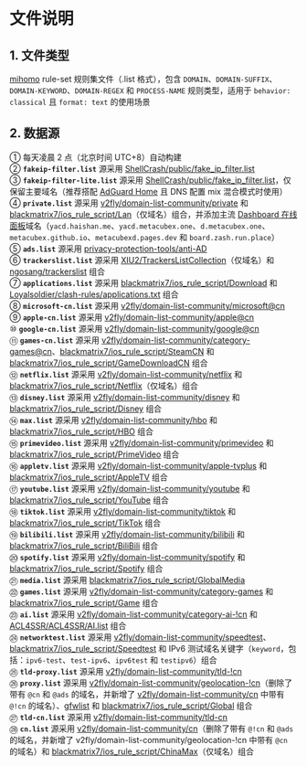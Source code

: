 # 文件说明
## 1. 文件类型
[mihomo](https://github.com/MetaCubeX/mihomo) rule-set 规则集文件（.list 格式），包含 `DOMAIN`、`DOMAIN-SUFFIX`、`DOMAIN-KEYWORD`、`DOMAIN-REGEX` 和 `PROCESS-NAME` 规则类型，适用于 `behavior: classical` 且 `format: text` 的使用场景
## 2. 数据源
① 每天凌晨 2 点（北京时间 UTC+8）自动构建  
② **`fakeip-filter.list`** 源采用 [ShellCrash/public/fake_ip_filter.list](https://github.com/juewuy/ShellCrash/blob/dev/public/fake_ip_filter.list)  
③ **`fakeip-filter-lite.list`** 源采用 [ShellCrash/public/fake_ip_filter.list](https://github.com/juewuy/ShellCrash/blob/dev/public/fake_ip_filter.list)，仅保留主要域名（推荐搭配 [AdGuard Home](https://github.com/AdguardTeam/AdGuardHome) 且 DNS 配置 mix 混合模式时使用）  
④ **`private.list`** 源采用 [v2fly/domain-list-community/private](https://github.com/v2fly/domain-list-community/blob/master/data/private) 和 [blackmatrix7/ios_rule_script/Lan](https://github.com/blackmatrix7/ios_rule_script/tree/master/rule/Clash/Lan)（仅域名）组合，并添加主流 [Dashboard 在线面板](https://github.com/DustinWin/proxy-tools/releases/tag/Dashboard)域名（`yacd.haishan.me`、`yacd.metacubex.one`、`d.metacubex.one`、`metacubex.github.io`、`metacubexd.pages.dev` 和 `board.zash.run.place`）  
⑤ **`ads.list`** 源采用 [privacy-protection-tools/anti-AD](https://github.com/privacy-protection-tools/anti-AD)  
⑥ **`trackerslist.list`** 源采用 [XIU2/TrackersListCollection](https://github.com/XIU2/TrackersListCollection/blob/master/all.txt)（仅域名）和 [ngosang/trackerslist](https://github.com/ngosang/trackerslist/blob/master/trackers_all.txt) 组合  
⑦ **`applications.list`** 源采用 [blackmatrix7/ios_rule_script/Download](https://github.com/blackmatrix7/ios_rule_script/tree/master/rule/Clash/Download) 和 [Loyalsoldier/clash-rules/applications.txt](https://github.com/Loyalsoldier/clash-rules/blob/release/applications.txt) 组合  
⑧ **`microsoft-cn.list`** 源采用 [v2fly/domain-list-community/microsoft@cn](https://github.com/v2fly/domain-list-community/blob/master/data/microsoft)  
⑨ **`apple-cn.list`** 源采用 [v2fly/domain-list-community/apple@cn](https://github.com/v2fly/domain-list-community/blob/master/data/apple)  
⑩ **`google-cn.list`** 源采用 [v2fly/domain-list-community/google@cn](https://github.com/v2fly/domain-list-community/blob/master/data/google)  
⑪ **`games-cn.list`** 源采用 [v2fly/domain-list-community/category-games@cn](https://github.com/v2fly/domain-list-community/blob/master/data/category-games)、[blackmatrix7/ios_rule_script/SteamCN](https://github.com/blackmatrix7/ios_rule_script/tree/master/rule/Clash/SteamCN) 和 [blackmatrix7/ios_rule_script/GameDownloadCN](https://github.com/blackmatrix7/ios_rule_script/tree/master/rule/Clash/Game/GameDownloadCN) 组合  
⑫ **`netflix.list`** 源采用 [v2fly/domain-list-community/netflix](https://github.com/v2fly/domain-list-community/blob/master/data/netflix) 和 [blackmatrix7/ios_rule_script/Netflix](https://github.com/blackmatrix7/ios_rule_script/tree/master/rule/Clash/Netflix)（仅域名）组合  
⑬ **`disney.list`** 源采用 [v2fly/domain-list-community/disney](https://github.com/v2fly/domain-list-community/blob/master/data/disney) 和 [blackmatrix7/ios_rule_script/Disney](https://github.com/blackmatrix7/ios_rule_script/tree/master/rule/Clash/Disney) 组合  
⑭ **`max.list`** 源采用 [v2fly/domain-list-community/hbo](https://github.com/v2fly/domain-list-community/blob/master/data/hbo) 和 [blackmatrix7/ios_rule_script/HBO](https://github.com/blackmatrix7/ios_rule_script/tree/master/rule/Clash/HBO) 组合  
⑮ **`primevideo.list`** 源采用 [v2fly/domain-list-community/primevideo](https://github.com/v2fly/domain-list-community/blob/master/data/primevideo) 和 [blackmatrix7/ios_rule_script/PrimeVideo](https://github.com/blackmatrix7/ios_rule_script/tree/master/rule/Clash/PrimeVideo) 组合  
⑯ **`appletv.list`** 源采用 [v2fly/domain-list-community/apple-tvplus](https://github.com/v2fly/domain-list-community/blob/master/data/apple-tvplus) 和 [blackmatrix7/ios_rule_script/AppleTV](https://github.com/blackmatrix7/ios_rule_script/tree/master/rule/Clash/AppleTV) 组合  
⑰ **`youtube.list`** 源采用 [v2fly/domain-list-community/youtube](https://github.com/v2fly/domain-list-community/blob/master/data/youtube) 和 [blackmatrix7/ios_rule_script/YouTube](https://github.com/blackmatrix7/ios_rule_script/tree/master/rule/Clash/YouTube) 组合  
⑱ **`tiktok.list`** 源采用 [v2fly/domain-list-community/tiktok](https://github.com/v2fly/domain-list-community/blob/master/data/tiktok) 和 [blackmatrix7/ios_rule_script/TikTok](https://github.com/blackmatrix7/ios_rule_script/tree/master/rule/Clash/TikTok) 组合  
⑲ **`bilibili.list`** 源采用 [v2fly/domain-list-community/bilibili](https://github.com/v2fly/domain-list-community/blob/master/data/bilibili) 和 [blackmatrix7/ios_rule_script/BiliBili](https://github.com/blackmatrix7/ios_rule_script/tree/master/rule/Clash/BiliBili) 组合  
⑳ **`spotify.list`** 源采用 [v2fly/domain-list-community/spotify](https://github.com/v2fly/domain-list-community/blob/master/data/spotify) 和 [blackmatrix7/ios_rule_script/Spotify](https://github.com/blackmatrix7/ios_rule_script/tree/master/rule/Clash/Spotify) 组合  
㉑ **`media.list`** 源采用 [blackmatrix7/ios_rule_script/GlobalMedia](https://github.com/blackmatrix7/ios_rule_script/tree/master/rule/Clash/GlobalMedia)  
㉒ **`games.list`** 源采用 [v2fly/domain-list-community/category-games](https://github.com/v2fly/domain-list-community/blob/master/data/category-games) 和 [blackmatrix7/ios_rule_script/Game](https://github.com/blackmatrix7/ios_rule_script/tree/master/rule/Clash/Game) 组合  
㉓ **`ai.list`** 源采用 [v2fly/domain-list-community/category-ai-!cn](https://github.com/v2fly/domain-list-community/blob/master/data/category-ai-!cn) 和 [ACL4SSR/ACL4SSR/AI.list](https://github.com/ACL4SSR/ACL4SSR/blob/master/Clash/Ruleset/AI.list) 组合  
㉔ **`networktest.list`** 源采用 [v2fly/domain-list-community/speedtest](https://github.com/v2fly/domain-list-community/blob/master/data/speedtest)、[blackmatrix7/ios_rule_script/Speedtest](https://github.com/blackmatrix7/ios_rule_script/tree/master/rule/Clash/Speedtest) 和 IPv6 测试域名关键字（`keyword`，包括：`ipv6-test`、`test-ipv6`、`ipv6test` 和 `testipv6`）组合  
㉕ **`tld-proxy.list`** 源采用 [v2fly/domain-list-community/tld-!cn](https://github.com/v2fly/domain-list-community/blob/master/data/tld-!cn)  
㉖ **`proxy.list`** 源采用 [v2fly/domain-list-community/geolocation-!cn](https://github.com/v2fly/domain-list-community/blob/master/data/geolocation-!cn)（删除了带有 `@cn` 和 `@ads` 的域名，并新增了 [v2fly/domain-list-community/cn](https://github.com/v2fly/domain-list-community/blob/master/data/cn) 中带有 `@!cn` 的域名）、[gfwlist](https://github.com/gfwlist/gfwlist) 和 [blackmatrix7/ios_rule_script/Global](https://github.com/blackmatrix7/ios_rule_script/tree/master/rule/Clash/Global) 组合  
㉗ **`tld-cn.list`** 源采用 [v2fly/domain-list-community/tld-cn](https://github.com/v2fly/domain-list-community/blob/master/data/tld-cn)  
㉘ **`cn.list`** 源采用 [v2fly/domain-list-community/cn](https://github.com/v2fly/domain-list-community/blob/master/data/cn)（删除了带有 `@!cn` 和 `@ads` 的域名，并新增了 v2fly/domain-list-community/geolocation-!cn 中带有 `@cn` 的域名）和 [blackmatrix7/ios_rule_script/ChinaMax](https://github.com/blackmatrix7/ios_rule_script/tree/master/rule/Clash/ChinaMax)（仅域名）组合